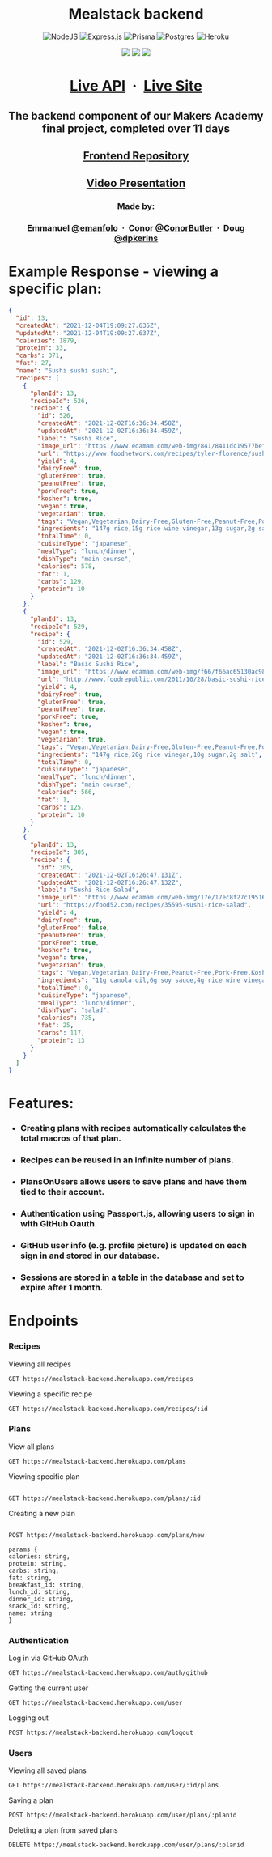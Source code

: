 <div align="center" >

# Mealstack backend

![NodeJS](https://img.shields.io/badge/node.js-6DA55F?style=for-the-badge&logo=node.js&logoColor=white)
![Express.js](https://img.shields.io/badge/express.js-%23404d59.svg?style=for-the-badge&logo=express&logoColor=%2361DAFB)
![Prisma](https://img.shields.io/badge/Prisma-3982CE?style=for-the-badge&logo=Prisma&logoColor=white)
![Postgres](https://img.shields.io/badge/postgres-%23316192.svg?style=for-the-badge&logo=postgresql&logoColor=white)
![Heroku](https://img.shields.io/badge/heroku-%23430098.svg?style=for-the-badge&logo=heroku&logoColor=white)

![](https://img.shields.io/github/last-commit/emanfolo/mealstack-backend)
![](https://img.shields.io/github/languages/count/emanfolo/mealstack-backend)
![](https://img.shields.io/github/languages/code-size/emanfolo/mealstack-backend)

# [Live API](https://mealstack-backend.herokuapp.com/) &nbsp;&middot;&nbsp; [Live Site](https://mealstack.netlify.app/)

## The backend component of our Makers Academy final project, completed over 11 days

## [Frontend Repository](https://github.com/ConorButler/mealstack-frontend)

## [Video Presentation](https://youtu.be/B76vAgGgh4I)

### Made by:

### Emmanuel [@emanfolo](https://github.com/emanfolo) &nbsp;&middot;&nbsp; Conor [@ConorButler](https://github.com/conorbutler) &nbsp;&middot;&nbsp; Doug [@dpkerins](https://github.com/dpkerins)

</div>

#

# Example Response - viewing a specific plan:

```json
{
  "id": 13,
  "createdAt": "2021-12-04T19:09:27.635Z",
  "updatedAt": "2021-12-04T19:09:27.637Z",
  "calories": 1879,
  "protein": 33,
  "carbs": 371,
  "fat": 27,
  "name": "Sushi sushi sushi",
  "recipes": [
    {
      "planId": 13,
      "recipeId": 526,
      "recipe": {
        "id": 526,
        "createdAt": "2021-12-02T16:36:34.458Z",
        "updatedAt": "2021-12-02T16:36:34.459Z",
        "label": "Sushi Rice",
        "image_url": "https://www.edamam.com/web-img/841/8411dc19577befc055d796a5c350002b.jpeg",
        "url": "https://www.foodnetwork.com/recipes/tyler-florence/sushi-rice-recipe-1937414",
        "yield": 4,
        "dairyFree": true,
        "glutenFree": true,
        "peanutFree": true,
        "porkFree": true,
        "kosher": true,
        "vegan": true,
        "vegetarian": true,
        "tags": "Vegan,Vegetarian,Dairy-Free,Gluten-Free,Peanut-Free,Pork-Free,Kosher,japanese,lunch/dinner,main course",
        "ingredients": "147g rice,15g rice wine vinegar,13g sugar,2g salt",
        "totalTime": 0,
        "cuisineType": "japanese",
        "mealType": "lunch/dinner",
        "dishType": "main course",
        "calories": 578,
        "fat": 1,
        "carbs": 129,
        "protein": 10
      }
    },
    {
      "planId": 13,
      "recipeId": 529,
      "recipe": {
        "id": 529,
        "createdAt": "2021-12-02T16:36:34.458Z",
        "updatedAt": "2021-12-02T16:36:34.459Z",
        "label": "Basic Sushi Rice",
        "image_url": "https://www.edamam.com/web-img/f66/f66ac65130ac985fad8db90b1cbc261c.jpg",
        "url": "http://www.foodrepublic.com/2011/10/28/basic-sushi-rice-recipe",
        "yield": 4,
        "dairyFree": true,
        "glutenFree": true,
        "peanutFree": true,
        "porkFree": true,
        "kosher": true,
        "vegan": true,
        "vegetarian": true,
        "tags": "Vegan,Vegetarian,Dairy-Free,Gluten-Free,Peanut-Free,Pork-Free,Kosher,japanese,lunch/dinner,main course",
        "ingredients": "147g rice,20g rice vinegar,10g sugar,2g salt",
        "totalTime": 0,
        "cuisineType": "japanese",
        "mealType": "lunch/dinner",
        "dishType": "main course",
        "calories": 566,
        "fat": 1,
        "carbs": 125,
        "protein": 10
      }
    },
    {
      "planId": 13,
      "recipeId": 305,
      "recipe": {
        "id": 305,
        "createdAt": "2021-12-02T16:26:47.131Z",
        "updatedAt": "2021-12-02T16:26:47.132Z",
        "label": "Sushi Rice Salad",
        "image_url": "https://www.edamam.com/web-img/17e/17ec8f27c19516fb56a55ac4522964a6.jpg",
        "url": "https://food52.com/recipes/35595-sushi-rice-salad",
        "yield": 4,
        "dairyFree": true,
        "glutenFree": false,
        "peanutFree": true,
        "porkFree": true,
        "kosher": true,
        "vegan": true,
        "vegetarian": true,
        "tags": "Vegan,Vegetarian,Dairy-Free,Peanut-Free,Pork-Free,Kosher,japanese,lunch/dinner,salad,main course",
        "ingredients": "11g canola oil,6g soy sauce,4g rice wine vinegar,3g sesame seeds,2g sugar,1g ginger,1g wasabi,143g brown rice,26g cucumber,63g avocado,2g nori,1g scallion",
        "totalTime": 0,
        "cuisineType": "japanese",
        "mealType": "lunch/dinner",
        "dishType": "salad",
        "calories": 735,
        "fat": 25,
        "carbs": 117,
        "protein": 13
      }
    }
  ]
}
```

# Features:

- ### Creating plans with recipes automatically calculates the total macros of that plan.
- ### Recipes can be reused in an infinite number of plans.
- ### PlansOnUsers allows users to save plans and have them tied to their account.
- ### Authentication using Passport.js, allowing users to sign in with GitHub Oauth.
- ### GitHub user info (e.g. profile picture) is updated on each sign in and stored in our database.
- ### Sessions are stored in a table in the database and set to expire after 1 month.

###

# Endpoints

### Recipes

Viewing all recipes

```
GET https://mealstack-backend.herokuapp.com/recipes

```

Viewing a specific recipe

```
GET https://mealstack-backend.herokuapp.com/recipes/:id

```

### Plans

View all plans

```
GET https://mealstack-backend.herokuapp.com/plans

```

Viewing specific plan

```

GET https://mealstack-backend.herokuapp.com/plans/:id

```

Creating a new plan

```

POST https://mealstack-backend.herokuapp.com/plans/new

params {
calories: string,
protein: string,
carbs: string,
fat: string,
breakfast_id: string,
lunch_id: string,
dinner_id: string,
snack_id: string,
name: string
}

```

### Authentication

Log in via GitHub OAuth

```
GET https://mealstack-backend.herokuapp.com/auth/github
```

Getting the current user

```
GET https://mealstack-backend.herokuapp.com/user
```

Logging out

```
POST https://mealstack-backend.herokuapp.com/logout
```

### Users

Viewing all saved plans

```
GET https://mealstack-backend.herokuapp.com/user/:id/plans
```

Saving a plan

```
POST https://mealstack-backend.herokuapp.com/user/plans/:planid
```

Deleting a plan from saved plans

```
DELETE https://mealstack-backend.herokuapp.com/user/plans/:planid
```
